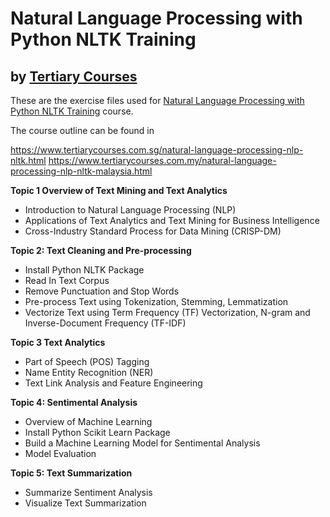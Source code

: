 # Natural Language Processing with Python NLTK Training
## by [Tertiary Courses](https://www.tertiarycourses.com.sg/)

These are the exercise files used for [Natural Language Processing with Python NLTK Training](https://www.tertiarycourses.com.sg/natural-language-processing-nlp-nltk.html) course. 

The course outline can be found in 

https://www.tertiarycourses.com.sg/natural-language-processing-nlp-nltk.html
https://www.tertiarycourses.com.my/natural-language-processing-nlp-nltk-malaysia.html
<p><strong>Topic 1 Overview of Text Mining and Text Analytics</strong></p>
<ul>
<li>Introduction to Natural Language Processing (NLP)</li>
<li>Applications of Text Analytics and Text Mining for Business Intelligence</li>
<li>Cross-Industry Standard Process for Data Mining (CRISP-DM)</li>
</ul>
<p><strong>Topic 2: Text Cleaning and Pre-processing</strong></p>
<ul>
<li>Install Python NLTK Package</li>
<li>Read In Text Corpus</li>
<li>Remove Punctuation and Stop Words</li>
<li>Pre-process Text using Tokenization, Stemming, Lemmatization</li>
<li>Vectorize Text using Term Frequency (TF) Vectorization, N-gram and Inverse-Document Frequency (TF-IDF)</li>
</ul>
<p><strong>Topic 3 Text Analytics</strong></p>
<ul>
<li>Part of Speech (POS) Tagging</li>
<li>Name Entity Recognition (NER)</li>
<li>Text Link Analysis and Feature Engineering</li>
</ul>
<p><strong>Topic 4: Sentimental Analysis</strong></p>
<ul>
<li>Overview of Machine Learning</li>
<li>Install Python Scikit Learn Package</li>
<li>Build a Machine Learning Model for Sentimental Analysis</li>
<li>Model Evaluation</li>
</ul>
<p><strong>Topic 5: Text Summarization</strong></p>
<ul>
<li>Summarize Sentiment Analysis</li>
<li>Visualize Text Summarization</li>
</ul>
